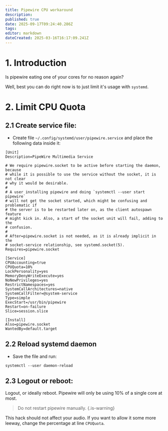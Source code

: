 ```yaml
---
title: Pipewire CPU workaround
description: 
published: true
date: 2025-09-17T09:24:40.286Z
tags: 
editor: markdown
dateCreated: 2025-03-16T16:17:09.241Z
---
```


# 1. Introduction
Is pipewire eating one of your cores for no reason again?

Well, best you can do right now is to just limit it's usage with `systemd`.

# 2. Limit CPU Quota
## 2.1 Create service file:
- Create file `~/.config/systemd/user/pipewire.service` and place the following data inside it:
```
[Unit]
Description=PipeWire Multimedia Service

# We require pipewire.socket to be active before starting the daemon, because
# while it is possible to use the service without the socket, it is not clear
# why it would be desirable.
#
# A user installing pipewire and doing `systemctl --user start pipewire`
# will not get the socket started, which might be confusing and problematic if
# the server is to be restarted later on, as the client autospawn feature
# might kick in. Also, a start of the socket unit will fail, adding to the
# confusion.
#
# After=pipewire.socket is not needed, as it is already implicit in the
# socket-service relationship, see systemd.socket(5).
Requires=pipewire.socket

[Service]
CPUAccounting=true
CPUQuota=10%
LockPersonality=yes
MemoryDenyWriteExecute=yes
NoNewPrivileges=yes
RestrictNamespaces=yes
SystemCallArchitectures=native
SystemCallFilter=@system-service
Type=simple
ExecStart=/usr/bin/pipewire
Restart=on-failure
Slice=session.slice

[Install]
Also=pipewire.socket
WantedBy=default.target
```
## 2.2 Reload systemd daemon
- Save the file and run: 
```
systemctl --user daemon-reload
```

## 2.3 Logout or reboot:
Logout, or ideally reboot. Pipewire will only be using 10% of a single core at most. 
> Do not restart pipewire manually.
{.is-warning}


This hack should not affect your audio.
If you want to allow it some more leeway, change the percentage at line `CPUQuota`.
